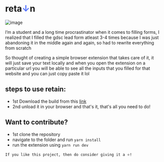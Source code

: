 # reta<span style="color:#5271FF">&darr;</span>n

![image](https://github.com/KlausMikhaelson/Retain/assets/100528412/e69c83e6-ea0e-4309-a00c-d00fea3eb8a0)


I’m a student and a long time procrastinator when it comes to filling forms, I realized that I filled the gdsc lead form atleast 3-4 times because I was just abandoning it in the middle again and again, so had to rewrite everything from scratch

So thought of creating a simple browser extension that takes care of it, it will just save your text locally and when you open the extension on a particular url you will be able to see all the inputs that you filled for that website and you can just copy paste it lol

## steps to use retain:
- 1st Download the build from this [link](https://drive.google.com/file/d/1fi3vVbU73zbU6Drpuj5VMP3cN-HQQFy0/view?usp=sharing)
- 2nd unload it in your browser and that's it, that's all you need to do!

## Want to contribute?
- 1st clone the repository
- navigate to the folder and run `yarn install`
- run the extension using `yarn run dev`

`If you like this project, then do consider giving it a ⭐!`
